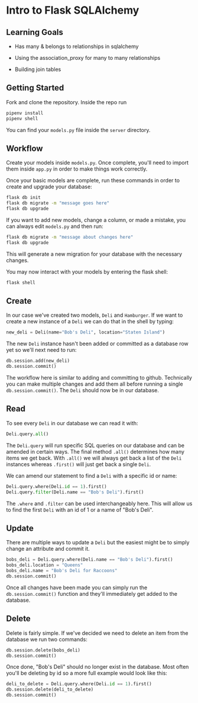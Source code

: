 # Intro to Flask SQLAlchemy

## Learning Goals

- Has many & belongs to relationships in sqlalchemy

- Using the association_proxy for many to many relationships

- Building join tables

## Getting Started

Fork and clone the repository. Inside the repo run

```bash
pipenv install
pipenv shell
```

You can find your `models.py` file inside the `server` directory.

## Workflow

Create your models inside `models.py`. Once complete, you'll need to import them inside `app.py` in order to make things work correctly.

Once your basic models are complete, run these commands in order to create and upgrade your database:

```bash
flask db init
flask db migrate -m "message goes here"
flask db upgrade
```

If you want to add new models, change a column, or made a mistake, you can always edit `models.py` and then run:

```bash
flask db migrate -m "message about changes here"
flask db upgrade
```

This will generate a new migration for your database with the necessary changes.

You may now interact with your models by entering the flask shell:

```bash
flask shell
```

## Create

In our case we've created two models, `Deli` and `Hamburger`. If we want to create a new instance of a `Deli` we can do that in the shell by typing:

```python
new_deli = Deli(name="Bob's Deli", location="Staten Island")
```

The new `Deli` instance hasn't been added or committed as a database row yet so we'll next need to run:

```python
db.session.add(new_deli)
db.session.commit()
```

The workflow here is similar to adding and committing to github. Technically you can make multiple changes and add them all before running a single `db.session.commit()`. The `Deli` should now be in our database.

## Read

To see every `Deli` in our database we can read it with:

```python
Deli.query.all()
```

The `Deli.query` will run specific SQL queries on our database and can be amended in certain ways. The final method `.all()` determines how many items we get back. With `.all()` we will always get back a list of the `Deli` instances whereas `.first()` will just get back a single `Deli`.

We can amend our statement to find a `Deli` with a specific id or name:

```python
Deli.query.where(Deli.id == 1).first()
Deli.query.filter(Deli.name == "Bob's Deli").first()
```

The `.where` and `.filter` can be used interchangeably here. This will allow us to find the first `Deli` with an id of 1 or a name of "Bob's Deli".

## Update

There are multiple ways to update a `Deli` but the easiest might be to simply change an attribute and commit it.

```python
bobs_deli = Deli.query.where(Deli.name == "Bob's Deli").first()
bobs_deli.location = "Queens"
bobs_deli.name = "Bob's Deli for Raccoons"
db.session.commit()
```

Once all changes have been made you can simply run the `db.session.commit()` function and they'll immediately get added to the database.

## Delete

Delete is fairly simple. If we've decided we need to delete an item from the database we run two commands:

```python
db.session.delete(bobs_deli)
db.session.commit()
```

Once done, "Bob's Deli" should no longer exist in the database. Most often you'll be deleting by id so a more full example would look like this:

```python
deli_to_delete = Deli.query.where(Deli.id == 1).first()
db.session.delete(deli_to_delete)
db.session.commit()
```